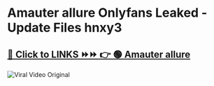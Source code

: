 
 # Amauter allure Onlyfans Leaked - Update Files hnxy3

## <h2><a href="https://clipsfans.com/Amauter_allure&ref=git">🔗 Click to LINKS ⏩⏩ 👉 🟢 Amauter allure </a></h2>

<a href="https://clipsfans.com/Amauter_allure&ref=git" rel="nofollow" data-target="animated-image.originalLink"><img src="https://i.ibb.co.com/xMMVF88/686577567.gif" alt="Viral Video Original" style="max-width: 100%; display: inline-block;" data-target="animated-image.originalImage"></a>

